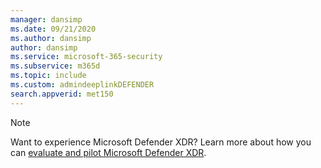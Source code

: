 ```yaml
---
manager: dansimp
ms.date: 09/21/2020
ms.author: dansimp
author: dansimp
ms.service: microsoft-365-security
ms.subservice: m365d
ms.topic: include
ms.custom: admindeeplinkDEFENDER
search.appverid: met150
---
```


> [!NOTE]
> Want to experience Microsoft Defender XDR? Learn more about how you can [evaluate and pilot Microsoft Defender XDR](/microsoft-365/security/defender/eval-overview?ocid=cx-docs-MTPtriallab).
